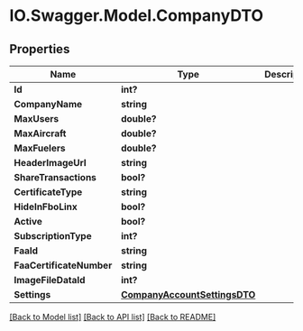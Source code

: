 # IO.Swagger.Model.CompanyDTO
## Properties

Name | Type | Description | Notes
------------ | ------------- | ------------- | -------------
**Id** | **int?** |  | [optional] 
**CompanyName** | **string** |  | [optional] 
**MaxUsers** | **double?** |  | [optional] 
**MaxAircraft** | **double?** |  | [optional] 
**MaxFuelers** | **double?** |  | [optional] 
**HeaderImageUrl** | **string** |  | [optional] 
**ShareTransactions** | **bool?** |  | [optional] 
**CertificateType** | **string** |  | [optional] 
**HideInFboLinx** | **bool?** |  | [optional] 
**Active** | **bool?** |  | [optional] 
**SubscriptionType** | **int?** |  | [optional] 
**FaaId** | **string** |  | [optional] 
**FaaCertificateNumber** | **string** |  | [optional] 
**ImageFileDataId** | **int?** |  | [optional] 
**Settings** | [**CompanyAccountSettingsDTO**](CompanyAccountSettingsDTO.md) |  | [optional] 

[[Back to Model list]](../README.md#documentation-for-models) [[Back to API list]](../README.md#documentation-for-api-endpoints) [[Back to README]](../README.md)

